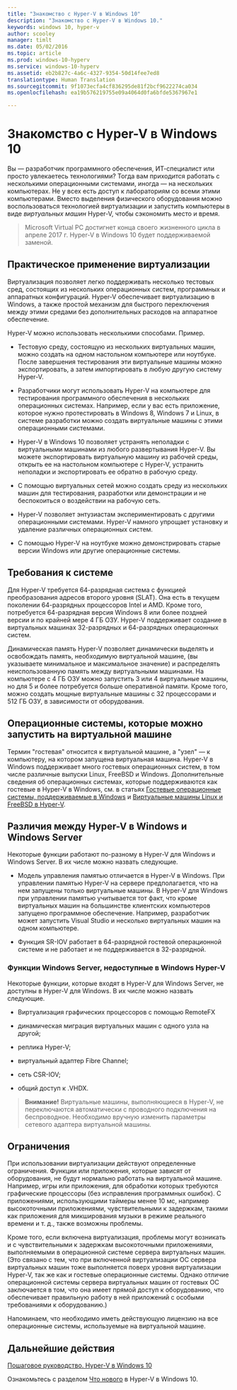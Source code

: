 ```yaml
---
title: "Знакомство с Hyper-V в Windows 10"
description: "Знакомство с Hyper-V в Windows 10."
keywords: windows 10, hyper-v
author: scooley
manager: timlt
ms.date: 05/02/2016
ms.topic: article
ms.prod: windows-10-hyperv
ms.service: windows-10-hyperv
ms.assetid: eb2b827c-4a6c-4327-9354-50d14fee7ed8
translationtype: Human Translation
ms.sourcegitcommit: 9f1073ecfa4cf836295de81f2bcf9622274ca034
ms.openlocfilehash: ea19b576219755e09a4064d0fa6bfde5367967e1

---
```


# Знакомство с Hyper-V в Windows 10

Вы — разработчик программного обеспечения, ИТ-специалист или просто увлекаетесь технологиями? Тогда вам приходится работать с несколькими операционными системами, иногда — на нескольких компьютерах. Не у всех есть доступ к лабораториям со всеми этими компьютерами. Вместо выделения физического оборудования можно воспользоваться технологией виртуализации и запустить компьютеры в виде *виртуальных машин* Hyper-V, чтобы сэкономить место и время.

> Microsoft Virtual PC достигнет конца своего жизненного цикла в апреле 2017 г. Hyper-V в Windows 10 будет поддерживаемой заменой. 

## Практическое применение виртуализации
Виртуализация позволяет легко поддерживать несколько тестовых сред, состоящих из нескольких операционных систем, программных и аппаратных конфигураций.  Hyper-V обеспечивает виртуализацию в Windows, а также простой механизм для быстрого переключения между этими средами без дополнительных расходов на аппаратное обеспечение.    

Hyper-V можно использовать несколькими способами. Пример.

- Тестовую среду, состоящую из нескольких виртуальных машин, можно создать на одном настольном компьютере или ноутбуке. После завершения тестирования эти виртуальные машины можно экспортировать, а затем импортировать в любую другую систему Hyper-V.

- Разработчики могут использовать Hyper-V на компьютере для тестирования программного обеспечения в нескольких операционных системах. Например, если у вас есть приложение, которое нужно протестировать в Windows 8, Windows 7 и Linux, в системе разработки можно создать виртуальные машины с этими операционными системами.

- Hyper-V в Windows 10 позволяет устранять неполадки с виртуальными машинами из любого развертывания Hyper-V. Вы можете экспортировать виртуальную машину из рабочей среды, открыть ее на настольном компьютере с Hyper-V, устранить неполадки и экспортировать ее обратно в рабочую среду. 

- С помощью виртуальных сетей можно создать среду из нескольких машин для тестирования, разработки или демонстрации и не беспокоиться о воздействии на рабочую сеть.

- Hyper-V позволяет энтузиастам экспериментировать с другими операционными системами. Hyper-V намного упрощает установку и удаление различных операционных систем.

- С помощью Hyper-V на ноутбуке можно демонстрировать старые версии Windows или другие операционные системы. 


## Требования к системе
Для Hyper-V требуется 64-разрядная система с функцией преобразования адресов второго уровня (SLAT). Она есть в текущем поколении 64-разрядных процессоров Intel и AMD. Кроме того, потребуется 64-разрядная версия Windows 8 или более поздней версии и по крайней мере 4 ГБ ОЗУ. Hyper-V поддерживает создание в виртуальных машинах 32-разрядных и 64-разрядных операционных систем.

Динамическая память Hyper-V позволяет динамически выделять и освобождать память, необходимую виртуальной машине, (вы указываете минимальное и максимальное значение) и распределять неиспользованную память между виртуальными машинами. На компьютере с 4 ГБ ОЗУ можно запустить 3 или 4 виртуальные машины, но для 5 и более потребуется больше оперативной памяти. Кроме того, можно создать мощные виртуальные машины с 32 процессорами и 512 ГБ ОЗУ, в зависимости от оборудования.

## Операционные системы, которые можно запустить на виртуальной машине
Термин "гостевая" относится к виртуальной машине, а "узел" — к компьютеру, на котором запущена виртуальная машина. Hyper-V в Windows поддерживает много гостевых операционных систем, в том числе различные выпуски Linux, FreeBSD и Windows. Дополнительные сведения об операционных системах, которые поддерживаются как гостевые в Hyper-V в Windows, см. в статьях [Гостевые операционные системы, поддерживаемые в Windows](supported_guest_os.md) и [Виртуальные машины Linux и FreeBSD в Hyper-V](https://technet.microsoft.com/library/dn531030.aspx). 

## Различия между Hyper-V в Windows и Windows Server
Некоторые функции работают по-разному в Hyper-V для Windows и Windows Server. В их числе можно назвать следующие.

- Модель управления памятью отличается в Hyper-V в Windows. При управлении памятью Hyper-V на сервере предполагается, что на нем запущены только виртуальные машины. В Hyper-V для Windows при управлении памятью учитывается тот факт, что кроме виртуальных машин на большинстве клиентских компьютеров запущено программное обеспечение. Например, разработчик может запустить Visual Studio и несколько виртуальных машин на одном компьютере.

- Функция SR-IOV работает в 64-разрядной гостевой операционной системе и не работает и не поддерживается в 32-разрядной.

### Функции Windows Server, недоступные в Windows Hyper-V
Некоторые функции, которые входят в Hyper-V для Windows Server, не доступны в Hyper-V для Windows. В их числе можно назвать следующие.

- Виртуализация графических процессоров с помощью RemoteFX 

- динамическая миграция виртуальных машин с одного узла на другой;

- реплика Hyper-V;

- виртуальный адаптер Fibre Channel;

- сеть СSR-IOV;

- общий доступ к .VHDX.

> **Внимание!** Виртуальные машины, выполняющиеся в Hyper-V, не переключаются автоматически с проводного подключения на беспроводное. Необходимо вручную изменить параметры сетевого адаптера виртуальной машины.

## Ограничения
При использовании виртуализации действуют определенные ограничения. Функции или приложения, которые зависят от оборудования, не будут нормально работать на виртуальной машине. Например, игры или приложения, для обработки которых требуются графические процессоры (без исправления программных ошибок). С приложениями, использующими таймеры менее 10 мс, например высокоточными приложениями, чувствительными к задержкам, такими как приложения для микширования музыки в режиме реального времени и т. д., также возможны проблемы.

Кроме того, если включена виртуализация, проблемы могут возникать и с чувствительными к задержкам высокоточными приложениями, выполняемыми в операционной системе сервера виртуальных машин. (Это связано с тем, что при включенной виртуализации ОС сервера виртуальных машин тоже выполняется поверх уровня виртуализации Hyper-V, так же как и гостевые операционные системы. Однако отличие операционной системы сервера виртуальных машин от гостевых ОС заключается в том, что она имеет прямой доступ к оборудованию, что обеспечивает правильную работу в ней приложений с особыми требованиями к оборудованию.)

Напоминаем, что необходимо иметь действующую лицензию на все операционные системы, используемые на виртуальной машине.

## Дальнейшие действия
[Пошаговое руководство. Hyper-V в Windows 10](..\quick_start\walkthrough.md) 

Ознакомьтесь с разделом [Что нового](whats_new.md) в Hyper-V в Windows 10.




<!--HONumber=Jun16_HO4-->


